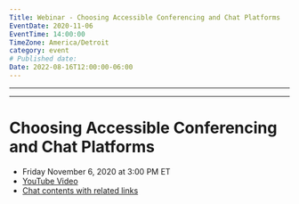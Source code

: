 ```yaml
---
Title: Webinar - Choosing Accessible Conferencing and Chat Platforms
EventDate: 2020-11-06
EventTime: 14:00:00
TimeZone: America/Detroit
category: event
# Published date:
Date: 2022-08-16T12:00:00-06:00
---
```

---
---

# Choosing Accessible Conferencing and Chat Platforms

* Friday November 6, 2020 at 3:00 PM ET
* [YouTube Video](https://youtu.be/49Li32o-kLo)
* [Chat contents with related links](../files/accessible.txt)